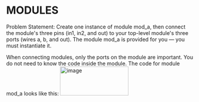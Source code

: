 # MODULES
Problem Statement: Create one instance of module mod_a, then connect the module's three pins (in1, in2, and out) to your top-level module's three ports (wires a, b, and out). The module mod_a is provided for you — you must instantiate it.

When connecting modules, only the ports on the module are important. You do not need to know the code inside the module. The code for module mod_a looks like this:
<img width="183" height="78" alt="image" src="https://github.com/user-attachments/assets/b2543e35-60f9-43b8-915a-c537cd8617dc" />
